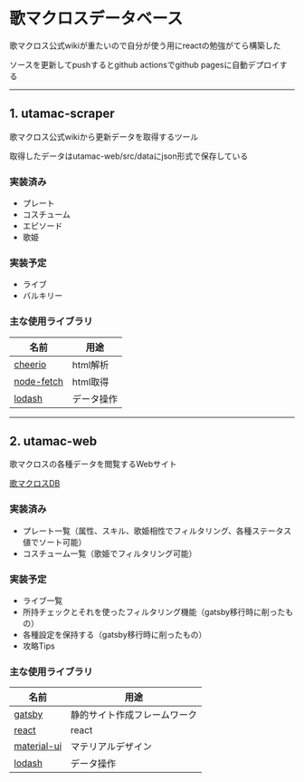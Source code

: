 # 歌マクロスデータベース
歌マクロス公式wikiが重たいので自分が使う用にreactの勉強がてら構築した

ソースを更新してpushするとgithub actionsでgithub pagesに自動デプロイする

---

## 1. utamac-scraper
歌マクロス公式wikiから更新データを取得するツール

取得したデータはutamac-web/src/dataにjson形式で保存している
### 実装済み
* プレート
* コスチューム
* エピソード
* 歌姫
### 実装予定
* ライブ
* バルキリー

### 主な使用ライブラリ
|名前|用途|
|--|--|
|[cheerio](https://github.com/cheeriojs/cheerio)|html解析|
|[node-fetch](https://github.com/node-fetch/node-fetch)|html取得|
|[lodash](https://lodash.com/)|データ操作|

---

## 2. utamac-web
歌マクロスの各種データを閲覧するWebサイト

[歌マクロスDB](https://ponko23.github.io/utamac-db/)
### 実装済み
* プレート一覧（属性、スキル、歌姫相性でフィルタリング、各種ステータス値でソート可能）
* コスチューム一覧（歌姫でフィルタリング可能）
### 実装予定
* ライブ一覧
* 所持チェックとそれを使ったフィルタリング機能（gatsby移行時に削ったもの）
* 各種設定を保持する（gatsby移行時に削ったもの）
* 攻略Tips

### 主な使用ライブラリ
|名前|用途|
|--|--|
|[gatsby](https://github.com/gatsbyjs/gatsby)|静的サイト作成フレームワーク|
|[react](https://reactjs.org/)|react|
|[material-ui](https://material-ui.com/)|マテリアルデザイン|
|[lodash](https://lodash.com/)|データ操作|
